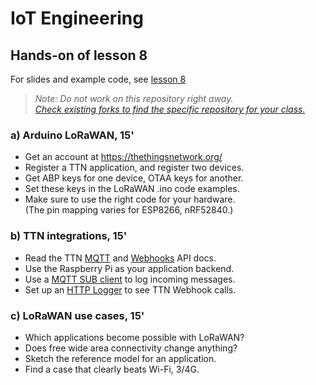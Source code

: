 # IoT Engineering
## Hands-on of lesson 8
For slides and example code, see [lesson 8](../../../fhnw-iot/blob/master/08/README.md)

> *Note: Do not work on this repository right away.*<br/>
> *[Check existing forks to find the specific repository for your class.](../../network/members)*

### a) Arduino LoRaWAN, 15'
* Get an account at https://thethingsnetwork.org/
* Register a TTN application, and register two devices.
* Get ABP keys for one device, OTAA keys for another.
* Set these keys in the LoRaWAN .ino code examples.
* Make sure to use the right code for your hardware.</br>
  (The pin mapping varies for ESP8266, nRF52840.)

### b) TTN integrations, 15'
* Read the TTN [MQTT](https://www.thethingsindustries.com/docs/integrations/mqtt/) and [Webhooks](https://www.thethingsindustries.com/docs/integrations/webhooks/) API docs.
* Use the Raspberry Pi as your application backend.
* Use a [MQTT SUB client](https://github.com/tamberg/fhnw-iot/blob/master/07/Nodejs/MqttSubClient.js) to log incoming messages.
* Set up an [HTTP Logger](https://github.com/tamberg/fhnw-iot/blob/master/08/Nodejs/HttpLogger.js) to see TTN Webhook calls.

### c) LoRaWAN use cases, 15'
* Which applications become possible with LoRaWAN?
* Does free wide area connectivity change anything?
* Sketch the reference model for an application.
* Find a case that clearly beats Wi-Fi, 3/4G.
